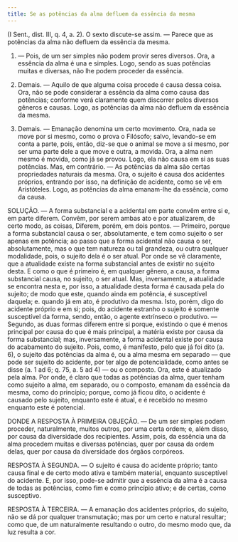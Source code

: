 ```yaml
---
title: Se as potências da alma defluem da essência da mesma
---
```


(I Sent., dist. III, q. 4, a. 2).
  O sexto discute-se assim. ― Parece que as potências da alma não defluem da essência da mesma.  

1. ― Pois, de um ser simples não podem provir seres diversos. Ora, a essência da alma é una e simples. Logo, sendo as suas potências muitas e diversas, não lhe podem proceder da essência.  

2. Demais. ― Aquilo de que alguma coisa procede é causa dessa coisa. Ora, não se pode considerar a essência da alma como causa das potências; conforme verá claramente quem discorrer pelos diversos gêneros e causas. Logo, as potências da alma não defluem da essência da mesma. 

3. Demais. ― Emanação denomina um certo movimento. Ora, nada se move por si mesmo, como o prova o Filósofo; salvo, levando-se em conta a parte, pois, então, diz-se que o animal se move a si mesmo, por ser uma parte dele a que move e outra, a movida. Ora, a alma nem mesmo é movida, como já se provou. Logo, ela não causa em si as suas potências.  Mas, em contrário. ― As potências da alma são certas propriedades naturais da mesma. Ora, o sujeito é causa dos acidentes próprios, entrando por isso, na definição de acidente, como se vê em Aristóteles. Logo, as potências da alma emanam-lhe da essência, como da causa.  

SOLUÇÃO. ― A forma substancial e a acidental em parte convêm entre si e, em parte diferem. Convêm, por serem ambas ato e por atualizarem, de certo modo, as coisas, Diferem, porém, em dois pontos. ― Primeiro, porque a forma substancial causa o ser, absolutamente, e tem como sujeito o ser apenas em potência; ao passo que a forma acidental não causa o ser, absolutamente, mas o que tem natureza ou tal grandeza, ou outra qualquer modalidade, pois, o sujeito dela é o ser atual. Por onde se vê claramente, que a atualidade existe na forma substancial antes de existir no sujeito desta. E como o que é primeiro é, em qualquer gênero, a causa, a forma substancial causa, no sujeito, o ser atual. Mas, inversamente, a atualidade se encontra nesta e, por isso, a atualidade desta forma é causada pela do sujeito; de modo que este, quando ainda em potência, é susceptível daquela; e. quando já em ato, é produtivo da mesma. Isto, porém, digo do acidente próprio e em si; pois, do acidente estranho o sujeito é somente susceptível da forma, sendo, então, o agente extrínseco o produtivo. ― Segundo, as duas formas diferem entre si porque, existindo o que é menos principal por causa do que é mais principal, a matéria existe por causa da forma substancial; mas, inversamente, a forma acidental existe por causa do acabamento do sujeito.  Pois, como, é manifesto, pelo que já foi dito (a. 6), o sujeito das potências da alma é, ou a alma mesma em separado ― que pode ser sujeito do acidente, por ter algo de potencialidade, como antes se disse (a. 1 ad 6; q. 75, a. 5 ad 4) ― ou o composto. Ora, este é atualizado pela alma. Por onde, é claro que todas as potências da alma, quer tenham como sujeito a alma, em separado, ou o composto, emanam da essência da mesma, como do princípio; porque, como já ficou dito, o acidente é causado pelo sujeito, enquanto este é atual, e é recebido no mesmo enquanto este é potencial.  

DONDE A RESPOSTA À PRIMEIRA OBJEÇÃO. ― De um ser simples podem proceder, naturalmente, muitos outros, por uma certa ordem; e, além disso, por causa da diversidade dos recipientes. Assim, pois, da essência una da alma procedem muitas e diversas potências, quer por causa da ordem delas, quer por causa da diversidade dos órgãos corpóreos.  

RESPOSTA À SEGUNDA. ― O sujeito é causa do acidente próprio; tanto causa final e de certo modo ativa e também material, enquanto susceptível do acidente. E, por isso, pode-se admitir que a essência da alma é a causa de todas as potências, como fim e como princípio ativo; e de certas, como susceptivo.  

RESPOSTA À TERCEIRA. ― A emanação dos acidentes próprios, do sujeito, não se dá por qualquer transmutação; mas por um certo e natural resultar; como que, de um naturalmente resultando o outro, do mesmo modo que, da luz resulta a cor.